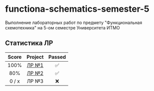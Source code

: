 # functiona-schematics-semester-5
Выполнение лабораторных работ по предмету "Функциональная схемотехника" на 5-ом семестре Университета ИТМО

## Статистика ЛР

| Score   | Project                | Passed |
| :---:   | :---:                  | :---:  | 
| 100%    | [ЛР №1](lab1/lab1.pdf) | ✅     |
| 80%     | [ЛР №2](lab2/lab2.pdf) | ✅     |
| 0 / x   | ЛР №3                  | ❌     |
